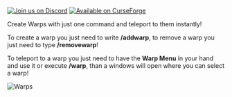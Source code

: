 [![Join us on Discord](https://cdn.jsdelivr.net/npm/@intergrav/devins-badges@3/assets/cozy/social/discord-plural_vector.svg)](https://discord.gg/pCCtmGMr9E) [![Available on CurseForge](https://cdn.jsdelivr.net/npm/@intergrav/devins-badges@3/assets/cozy/available/curseforge_vector.svg)](https://www.curseforge.com/minecraft-bedrock/scripts/warps)

Create Warps with just one command and teleport to them instantly!

To create a warp you just need to write **/addwarp**, to remove a warp you just need to type **/removewarp**!

To teleport to a warp you just need to have the **Warp Menu** in your hand and use it or execute **/warp**, than a windows will open where you can select a warp!

![Warps](https://r2.mcpedl.com/submissions/167621/images/warps_4.png)
